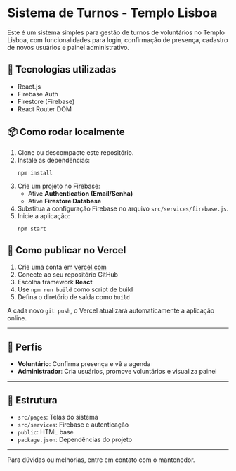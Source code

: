 
# Sistema de Turnos - Templo Lisboa

Este é um sistema simples para gestão de turnos de voluntários no Templo Lisboa, com funcionalidades para login, confirmação de presença, cadastro de novos usuários e painel administrativo.

## 🔧 Tecnologias utilizadas

- React.js
- Firebase Auth
- Firestore (Firebase)
- React Router DOM

## 📦 Como rodar localmente

1. Clone ou descompacte este repositório.
2. Instale as dependências:
   ```
   npm install
   ```
3. Crie um projeto no Firebase:
   - Ative **Authentication (Email/Senha)**
   - Ative **Firestore Database**
4. Substitua a configuração Firebase no arquivo `src/services/firebase.js`.
5. Inicie a aplicação:
   ```
   npm start
   ```

## 🚀 Como publicar no Vercel

1. Crie uma conta em [vercel.com](https://vercel.com)
2. Conecte ao seu repositório GitHub
3. Escolha framework **React**
4. Use `npm run build` como script de build
5. Defina o diretório de saída como `build`

A cada novo `git push`, o Vercel atualizará automaticamente a aplicação online.

---

## 👤 Perfis

- **Voluntário**: Confirma presença e vê a agenda
- **Administrador**: Cria usuários, promove voluntários e visualiza painel

---

## 📂 Estrutura

- `src/pages`: Telas do sistema
- `src/services`: Firebase e autenticação
- `public`: HTML base
- `package.json`: Dependências do projeto

---

Para dúvidas ou melhorias, entre em contato com o mantenedor.

